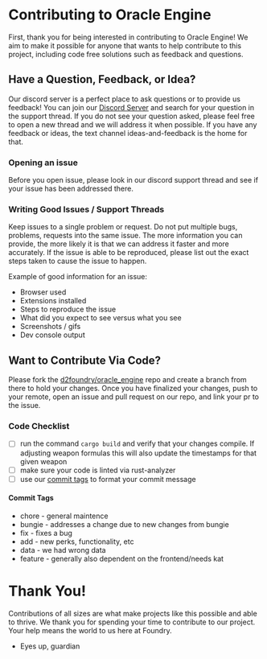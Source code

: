 # Contributing to Oracle Engine

First, thank you for being interested in contributing to Oracle Engine! We aim to make it possible for anyone that wants to help contribute to this project, including code free solutions such as feedback and questions.

## Have a Question, Feedback, or Idea? 

Our discord server is a perfect place to ask questions or to provide us feedback! You can join our [Discord Server](https://discord.gg/dzW2DZBBQH) and search for your question in the support thread. If you do not see your question asked, please feel free to open a new thread and we will address it when possible. If you have any feedback or ideas, the text channel ideas-and-feedback is the home for that.

### Opening an issue

Before you open issue, please look in our discord support thread and see if your issue has been addressed there. 

### Writing Good Issues / Support Threads

Keep issues to a single problem or request. Do not put multiple bugs, problems, requests into the same issue. The more information you can provide, the more likely it is that we can address it faster and more accurately. If the issue is able to be reproduced, please list out the exact steps taken to cause the issue to happen.

Example of good information for an issue:

* Browser used
* Extensions installed
* Steps to reproduce the issue
* What did you expect to see versus what you see
* Screenshots / gifs
* Dev console output 

## Want to Contribute Via Code?

Please fork the [d2foundry/oracle_engine](https://github.com/d2foundry/oracle_engine) repo and create a branch from there to hold your changes. Once you have finalized your changes, push to your remote, open an issue and pull request on our repo, and link your pr to the issue.

### Code Checklist

* [ ] run the command ```cargo build``` and verify that your changes compile. If adjusting weapon formulas this will also update the timestamps for that given weapon
* [ ] make sure your code is linted via rust-analyzer
* [ ] use our [commit tags](#commit-tags) to format your commit message

#### Commit Tags

* chore - general maintence
* bungie - addresses a change due to new changes from bungie
* fix - fixes a bug
* add - new perks, functionality, etc
* data - we had wrong data
* feature - generally also dependent on the frontend/needs kat

# Thank You!

Contributions of all sizes are what make projects like this possible and able to thrive. We thank you for spending your time to contribute to our project. Your help means the world to us here at Foundry. 

- Eyes up, guardian